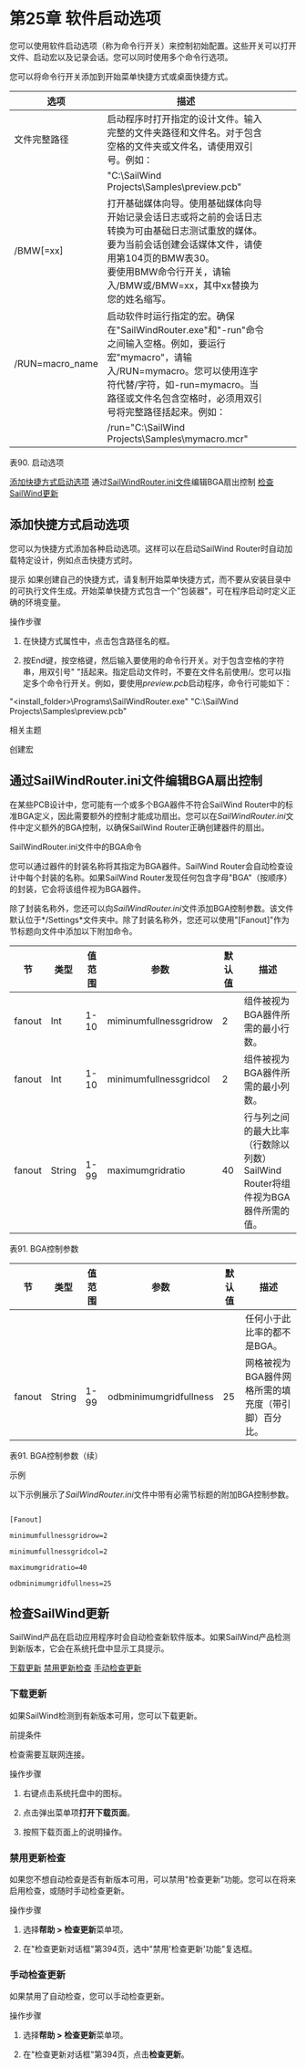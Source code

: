 # 第25章 软件启动选项

您可以使用软件启动选项（称为命令行开关）来控制初始配置。这些开关可以打开文件、启动宏以及记录会话。您可以同时使用多个命令行选项。

您可以将命令行开关添加到开始菜单快捷方式或桌面快捷方式。

| 选项                | 描述                                                                                                                                                                                                                                                                                                                                                                                                              |  |  |  |
|---------------------|--------------------------------------------------------------------------------------------------------------------------------------------------------------------------------------------------------------------------------------------------------------------------------------------------------------------------------------------------------------------------------------------------------------------------|--|--|--|
| 文件完整路径        | 启动程序时打开指定的设计文件。输入完整的文件夹路径和文件名。对于包含空格的文件夹或文件名，请使用双引号。例如：                                                                                                                                                                                                                                 |  |  |  |
|                     | "C:\SailWind Projects\Samples\preview.pcb"                                                                                                                                                                                                                                                                                                                                                                               |  |  |  |
| /BMW[=xx]           | 打开基础媒体向导。使用基础媒体向导开始记录会话日志或将之前的会话日志转换为可由基础日志测试重放的媒体。要为当前会话创建会话媒体文件，请使用第104页的BMW表30。<br>要使用BMW命令行开关，请输入/BMW或/BMW=xx，其中xx替换为您的姓名缩写。                              |  |  |  |
| /RUN=macro_name     | 启动软件时运行指定的宏。确保在"SailWindRouter.exe"和"-run"命令之间输入空格。例如，要运行宏"mymacro"，请输入/RUN=mymacro。您可以使用连字符代替/字符，如-run=mymacro。当路径或文件名包含空格时，必须用双引号将完整路径括起来。例如： |  |  |  |
|                     | /run="C:\SailWind Projects\Samples\mymacro.mcr"                                                                                                                                                                                                                                                                                                                                                                          |  |  |  |

表90. 启动选项

[添加快捷方式启动选项](#page-0-0) 通过[SailWindRouter.ini文件](#page-1-0)编辑BGA扇出控制 [检查SailWind更新](#page-3-0)

## 添加快捷方式启动选项

您可以为快捷方式添加各种启动选项。这样可以在启动SailWind Router时自动加载特定设计，例如点击快捷方式时。


提示 如果创建自己的快捷方式，请复制开始菜单快捷方式，而不要从安装目录中的可执行文件生成。开始菜单快捷方式包含一个"包装器"，可在程序启动时定义正确的环境变量。

操作步骤

1. 在快捷方式属性中，点击包含路径名的框。

2. 按End键，按空格键，然后输入要使用的命令行开关。对于包含空格的字符串，用双引号" "括起来。指定启动文件时，不要在文件名前使用/。您可以指定多个命令行开关。例如，要使用*preview.pcb*启动程序，命令行可能如下：

"<install_folder><version>\Programs\SailWindRouter.exe" "C:\SailWind Projects\Samples\preview.pcb"

相关主题

创建宏

## 通过SailWindRouter.ini文件编辑BGA扇出控制

在某些PCB设计中，您可能有一个或多个BGA器件不符合SailWind Router中的标准BGA定义，因此需要额外的控制才能成功扇出。您可以在*SailWindRouter.ini*文件中定义额外的BGA控制，以确保SailWind Router正确创建器件的扇出。

SailWindRouter.ini文件中的BGA命令

您可以通过器件的封装名称将其指定为BGA器件。SailWind Router会自动检查设计中每个封装的名称。如果SailWind Router发现任何包含字母"BGA"（按顺序）的封装，它会将该组件视为BGA器件。

除了封装名称外，您还可以向*SailWindRouter.ini*文件添加BGA控制参数。该文件默认位于*<install>/Settings*文件夹中。除了封装名称外，您还可以使用"[Fanout]"作为节标题向文件中添加以下附加命令。

| 节     | 类型   | 值范围         | 参数                  | 默认值       | 描述                                                                                                                                    |
|---------|--------|-----------------|------------------------|------------------|-------------------------------------------------------------------------------------------------------------------------------------------------|
| fanout  | Int    | 1-10            | miminumfullnessgridrow | 2                | 组件被视为BGA器件所需的最小行数。                                                            |
| fanout  | Int    | 1-10            | minimumfullnessgridcol | 2                | 组件被视为BGA器件所需的最小列数。                                                         |
| fanout  | String | 1-99            | maximumgridratio       | 40               | 行与列之间的最大比率（行数除以列数）<br>SailWind Router将组件视为BGA器件所需的值。 |

表91. BGA控制参数

| 节     | 类型   | 值范围         | 参数                  | 默认值       | 描述                                                                                                |
|---------|--------|-----------------|------------------------|------------------|------------------------------------------------------------------------------------------------------------|
|         |        |                 |                        |                  | 任何小于此比率的都不是BGA。                                                 |
| fanout  | String | 1-99            | odbminimumgridfullness | 25               | 网格被视为BGA器件网格所需的填充度（带引脚）百分比。 |

表91. BGA控制参数（续）

示例

以下示例展示了*SailWindRouter.ini*文件中带有必需节标题的附加BGA控制参数。

```

[Fanout]

minimumfullnessgridrow=2

minimumfullnessgridcol=2

maximumgridratio=40

odbminimumgridfullness=25

```

## 检查SailWind更新

SailWind产品在启动应用程序时会自动检查新软件版本。如果SailWind产品检测到新版本，它会在系统托盘中显示工具提示。

[下载更新](#page-3-1) [禁用更新检查](#page-3-2) [手动检查更新](#page-3-3)

### 下载更新

如果SailWind检测到有新版本可用，您可以下载更新。

前提条件

检查需要互联网连接。

操作步骤

1. 右键点击系统托盘中的图标。

2. 点击弹出菜单项**打开下载页面**。

3. 按照下载页面上的说明操作。

### 禁用更新检查

如果您不想自动检查是否有新版本可用，可以禁用"检查更新"功能。您可以在将来启用检查，或随时手动检查更新。

操作步骤

1. 选择**帮助 > 检查更新**菜单项。

2. 在"检查更新对话框"第394页，选中"禁用'检查更新'功能"复选框。

### 手动检查更新

如果禁用了自动检查，您可以手动检查更新。

操作步骤

1. 选择**帮助 > 检查更新**菜单项。

2. 在"检查更新对话框"第394页，点击**检查更新**。